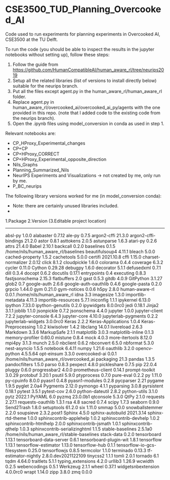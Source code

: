 # CSE3500_TUD_Planning_Overcooked_AI
Code used to run experiments for planning experiments in Overcooked AI, CSE3500 at the TU Delft.

To run the code (you should be able to inspect the results in the jupyter notebooks without setting up), follow these steps:
1. Follow the guide from https://github.com/HumanCompatibleAI/human_aware_rl/tree/neurips2019
2. Setup all the related libraries (list of versions to install directly below) suitable for the neurips branch.
3. Put all the files except agent.py in the human_aware_rl/human_aware_rl folder.
4. Replace agent.py in human_aware_rl/overcooked_ai/overcooked_ai_py/agents with the one provided in this repo. (note that I added code to the existing code from the neurips branch).
5. Open the .ipynb files using model_conversion in conda as used in step 1.

Relevant notebooks are:
- CP_HProxy_Experimental_changes
- CP+CP
- CP+HProxy_CORRECT
- CP+HProxy_Experimental_opposite_direction
- Nils_Graphs
- Planning_Summarized_Nils
- NeurIPS Experiments and Visualizations -> not created by me, only run by me.
- P_BC_neurips

The following library versions worked for me (in model_conversion conda):
- Note: there are certainly unused libraries included.
- 
1.Package                       2.Version             (3.Editable project location)
----------------------------- ------------------- ------------------------------------------
absl-py                       1.0.0
alabaster                     0.7.12
ale-py                        0.7.5
argon2-cffi                   21.3.0
argon2-cffi-bindings          21.2.0
astor                         0.8.1
asttokens                     2.0.5
astunparse                    1.6.3
atari-py                      0.2.6
attrs                         21.4.0
Babel                         2.10.1
backcall                      0.2.0
baselines                     0.1.5               /home/nils/human_aware_rl/baselines
beautifulsoup4                4.11.1
bleach                        5.0.0
cached-property               1.5.2
cachetools                    5.0.0
certifi                       2021.10.8
cffi                          1.15.0
charset-normalizer            2.0.12
click                         8.1.2
cloudpickle                   1.6.0
colorama                      0.4.4
coverage                      6.3.2
cycler                        0.11.0
Cython                        0.29.28
debugpy                       1.6.0
decorator                     5.1.1
defusedxml                    0.7.1
dill                          0.3.4
docopt                        0.6.2
docutils                      0.17.1
entrypoints                   0.4
executing                     0.8.3
fastjsonschema                2.15.3
flatbuffers                   2.0
gast                          0.5.3
gitdb                         4.0.9
GitPython                     3.1.27
glob2                         0.7
google-auth                   2.6.6
google-auth-oauthlib          0.4.6
google-pasta                  0.2.0
grpcio                        1.44.0
gym                           0.21.0
gym-notices                   0.0.6
h5py                          2.8.0
human-aware-rl                0.0.1               /home/nils/human_aware_rl
idna                          3.3
imagesize                     1.3.0
importlib-metadata            4.11.3
importlib-resources           5.7.1
iniconfig                     1.1.1
ipykernel                     6.13.0
ipython                       7.33.0
ipython-genutils              0.2.0
ipywidgets                    8.0.0rc0
jedi                          0.18.1
Jinja2                        3.1.1
joblib                        1.1.0
jsonpickle                    0.7.2
jsonschema                    4.4.0
jupyter                       1.0.0
jupyter-client                7.2.2
jupyter-console               6.4.3
jupyter-core                  4.10.0
jupyterlab-pygments           0.2.2
jupyterlab-widgets            3.0.0rc0
Keras                         2.2.2
Keras-Applications            1.0.4
Keras-Preprocessing           1.0.2
kiwisolver                    1.4.2
libclang                      14.0.1
livereload                    2.6.3
Markdown                      3.3.6
MarkupSafe                    2.1.1
matplotlib                    3.0.3
matplotlib-inline             0.1.3
memory-profiler               0.60.0
mistune                       0.8.4
mock                          4.0.3
more-itertools                8.12.0
mpi4py                        3.1.3
munch                         2.5.0
nbclient                      0.6.2
nbconvert                     6.5.0
nbformat                      5.3.0
nest-asyncio                  1.5.5
notebook                      6.4.11
numpy                         1.21.6
oauthlib                      3.2.0
opencv-python                 4.5.5.64
opt-einsum                    3.3.0
overcooked-ai                 0.0.1               /home/nils/human_aware_rl/overcooked_ai
packaging                     21.3
pandas                        1.3.5
pandocfilters                 1.5.0
parso                         0.8.3
pexpect                       4.8.0
pickleshare                   0.7.5
pip                           22.0.4
pluggy                        0.6.0
progressbar2                  4.0.0
prometheus-client             0.14.1
prompt-toolkit                3.0.29
protobuf                      3.20.1
psutil                        5.9.0
ptyprocess                    0.7.0
pure-eval                     0.2.2
py                            1.11.0
py-cpuinfo                    8.0.0
pyasn1                        0.4.8
pyasn1-modules                0.2.8
pycparser                     2.21
pygame                        1.9.5
pyglet                        2.0a4
Pygments                      2.12.0
pymongo                       4.1.1
pyparsing                     3.0.8
pyrsistent                    0.18.1
pytest                        3.5.1
pytest-cov                    2.6.0
python-dateutil               2.8.2
python-utils                  3.1.0
pytz                          2022.1
PyYAML                        6.0
pyzmq                         23.0.0b1
qtconsole                     5.3.0
QtPy                          2.1.0
requests                      2.27.1
requests-oauthlib             1.3.1
rsa                           4.8
sacred                        0.7.4
scipy                         1.7.3
seaborn                       0.9.0
Send2Trash                    1.8.0
setuptools                    61.2.0
six                           1.11.0
smmap                         5.0.0
snowballstemmer               2.2.0
soupsieve                     2.3.2.post1
Sphinx                        4.5.0
sphinx-autobuild              2021.3.14
sphinx-rtd-theme              1.0.0
sphinxcontrib-applehelp       1.0.2
sphinxcontrib-devhelp         1.0.2
sphinxcontrib-htmlhelp        2.0.0
sphinxcontrib-jsmath          1.0.1
sphinxcontrib-qthelp          1.0.3
sphinxcontrib-serializinghtml 1.1.5
stable-baselines              2.5.1a0             /home/nils/human_aware_rl/stable-baselines
stack-data                    0.2.0
tensorboard                   1.13.1
tensorboard-data-server       0.6.1
tensorboard-plugin-wit        1.8.1
tensorflow                    1.13.1
tensorflow-estimator          1.13.0
tensorflow-hub                0.1.1
tensorflow-io-gcs-filesystem  0.25.0
tensorflowjs                  0.8.5
termcolor                     1.1.0
terminado                     0.13.3
tf-estimator-nightly          2.8.0.dev2021122109
tinycss2                      1.1.1
tomli                         2.0.1
tornado                       6.1
tqdm                          4.64.0
traitlets                     5.1.1
typing_extensions             4.2.0
urllib3                       1.26.9
wcwidth                       0.2.5
webencodings                  0.5.1
Werkzeug                      2.1.1
wheel                         0.37.1
widgetsnbextension            4.0.0rc0
wrapt                         1.14.0
zipp                          3.8.0
zmq                           0.0.0
